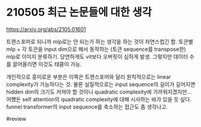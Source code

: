 # 210505 최근 논문들에 대한 생각

https://arxiv.org/abs/2105.01601

트랜스포머로 되니까 mlp로는 안 되는가 하는 생각을 하는 것이 자연스럽긴 함. 토큰별 mlp + 각 토큰을 input dim으로 해서 동작하는 (토큰 sequence를 transpose한) mlp로 이미지 분류하기. 당연하게도 vit보다 오버핏이 심하게 발생. 그렇지만 데이터 수를 끌어올리면 이것도 태클이 가능.

개인적으로 흥미로운 부분은 이쪽은 트랜스포머와 달리 원칙적으로는 linear complexity가 가능하다는 것. 물론 실질적으로는 input sequence의 길이가 길어지면 hidden dim의 크기도 커져야 할 것이니 quadratic complexity에 가까워지겠지만...어쨌든 self attention의 quadratic complexity에 대해 시사하는 바가 있을 듯 싶다. funnel transformer의 input sequence를 축소하는 접근도 좀 생각나고.



#review